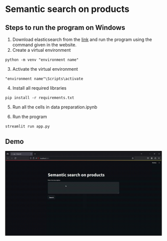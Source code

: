 # Semantic search on products 

## Steps to run the program on Windows
1. Download elasticsearch from the [link](https://www.elastic.co/downloads/elasticsearch) and run the program using the command given in the website.
2. Create a virtual environment 
```
python -m venv "environment name"
```
3. Activate the virtual environment
```
"environment name"\Scripts\activate
```
4. Install all required libraries
```
pip install -r requirements.txt
```
5. Run all the cells in data preparation.ipynb

6. Run the program
```
streamlit run app.py
```

## Demo
![Alt text](<Demo.gif>)

